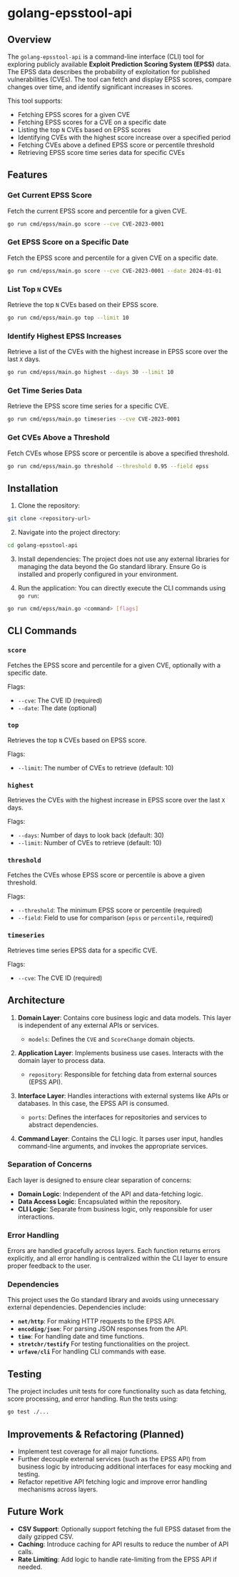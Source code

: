 # golang-epsstool-api

## Overview

The `golang-epsstool-api` is a command-line interface (CLI) tool for exploring publicly available **Exploit Prediction Scoring System (EPSS)** data. The EPSS data describes the probability of exploitation for published vulnerabilities (CVEs). The tool can fetch and display EPSS scores, compare changes over time, and identify significant increases in scores.

This tool supports:

- Fetching EPSS scores for a given CVE
- Fetching EPSS scores for a CVE on a specific date
- Listing the top `N` CVEs based on EPSS scores
- Identifying CVEs with the highest score increase over a specified period
- Fetching CVEs above a defined EPSS score or percentile threshold
- Retrieving EPSS score time series data for specific CVEs

## Features

### Get Current EPSS Score
Fetch the current EPSS score and percentile for a given CVE.

```bash
go run cmd/epss/main.go score --cve CVE-2023-0001
```

### Get EPSS Score on a Specific Date
Fetch the EPSS score and percentile for a given CVE on a specific date.

```bash
go run cmd/epss/main.go score --cve CVE-2023-0001 --date 2024-01-01
```

### List Top `N` CVEs
Retrieve the top `N` CVEs based on their EPSS score.

```bash
go run cmd/epss/main.go top --limit 10
```

### Identify Highest EPSS Increases
Retrieve a list of the CVEs with the highest increase in EPSS score over the last `X` days.

```bash
go run cmd/epss/main.go highest --days 30 --limit 10
```

### Get Time Series Data
Retrieve the EPSS score time series for a specific CVE.

```bash
go run cmd/epss/main.go timeseries --cve CVE-2023-0001
```

### Get CVEs Above a Threshold
Fetch CVEs whose EPSS score or percentile is above a specified threshold.

```bash
go run cmd/epss/main.go threshold --threshold 0.95 --field epss
```

## Installation

1. Clone the repository:
```bash
git clone <repository-url>
```

2. Navigate into the project directory:
```bash
cd golang-epsstool-api
```

3. Install dependencies:
The project does not use any external libraries for managing the data beyond the Go standard library. Ensure Go is installed and properly configured in your environment.

4. Run the application:
You can directly execute the CLI commands using `go run`:
```bash
go run cmd/epss/main.go <command> [flags]
```

## CLI Commands

### `score`
Fetches the EPSS score and percentile for a given CVE, optionally with a specific date.

Flags:
- `--cve`: The CVE ID (required)
- `--date`: The date (optional)

### `top`
Retrieves the top `N` CVEs based on EPSS score.

Flags:
- `--limit`: The number of CVEs to retrieve (default: 10)

### `highest`
Retrieves the CVEs with the highest increase in EPSS score over the last `X` days.

Flags:
- `--days`: Number of days to look back (default: 30)
- `--limit`: Number of CVEs to retrieve (default: 10)

### `threshold`
Fetches the CVEs whose EPSS score or percentile is above a given threshold.

Flags:
- `--threshold`: The minimum EPSS score or percentile (required)
- `--field`: Field to use for comparison (`epss` or `percentile`, required)

### `timeseries`
Retrieves time series EPSS data for a specific CVE.

Flags:
- `--cve`: The CVE ID (required)

## Architecture

1. **Domain Layer**: Contains core business logic and data models. This layer is independent of any external APIs or services.
   - `models`: Defines the `CVE` and `ScoreChange` domain objects.
   
2. **Application Layer**: Implements business use cases. Interacts with the domain layer to process data.
   - `repository`: Responsible for fetching data from external sources (EPSS API).

3. **Interface Layer**: Handles interactions with external systems like APIs or databases. In this case, the EPSS API is consumed.
   - `ports`: Defines the interfaces for repositories and services to abstract dependencies.

4. **Command Layer**: Contains the CLI logic. It parses user input, handles command-line arguments, and invokes the appropriate services.

### Separation of Concerns

Each layer is designed to ensure clear separation of concerns:
- **Domain Logic**: Independent of the API and data-fetching logic.
- **Data Access Logic**: Encapsulated within the repository.
- **CLI Logic**: Separate from business logic, only responsible for user interactions.

### Error Handling

Errors are handled gracefully across layers. Each function returns errors explicitly, and all error handling is centralized within the CLI layer to ensure proper feedback to the user.

### Dependencies

This project uses the Go standard library and avoids using unnecessary external dependencies. Dependencies include:
- **`net/http`**: For making HTTP requests to the EPSS API.
- **`encoding/json`**: For parsing JSON responses from the API.
- **`time`**: For handling date and time functions.
- **`stretchr/testify`** For testing functionalities on the project.
- **`urfave/cli`** For handling CLI commands with ease.

## Testing

The project includes unit tests for core functionality such as data fetching, score processing, and error handling. Run the tests using:
```bash
go test ./...
```

## Improvements & Refactoring (Planned)

- Implement test coverage for all major functions.
- Further decouple external services (such as the EPSS API) from business logic by introducing additional interfaces for easy mocking and testing.
- Refactor repetitive API fetching logic and improve error handling mechanisms across layers.
  
## Future Work

- **CSV Support**: Optionally support fetching the full EPSS dataset from the daily gzipped CSV.
- **Caching**: Introduce caching for API results to reduce the number of API calls.
- **Rate Limiting**: Add logic to handle rate-limiting from the EPSS API if needed.